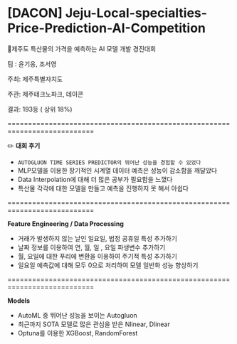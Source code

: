 # [DACON] Jeju-Local-specialties-Price-Prediction-AI-Competition
🍊제주도 특산물의 가격을 예측하는 AI 모델 개발 경진대회 

팀 : 윤기웅, 조서영 

주최: 제주특별자치도

주관: 제주테크노파크, 데이콘 

결과: 193등 ( 상위 18%) 

===========================================================================

✏️
**대회 후기** 
 - ```AUTOGLUON TIME SERIES PREDICTOR의 뛰어난 성능을 경험할 수 있었다 ```
 - MLP모델을 이용한 장기적인 시계열 데이터 예측은 성능이 감소함을 깨달았다
 - Data Interpolation에 대해 더 많은 공부가 필요함을 느꼈다
 - 특산물 각각에 대한 모델을 만들고 예측을 진행하지 못 해서 아쉽다
   
   
===========================================================================

**Feature Engineering / Data Processing** 
 - 거래가 발생하지 않는 날인 일요일, 법정 공휴일 특성 추가하기
 - 날짜 정보를 이용하여 연, 월, 일 , 요일 파생변수 추가하기
 - 월, 요일에 대한 푸리에 변환을 이용하여 주기적 특성 추가하기
 - 일요일 예측값에 대해 모두 0으로 처리하여 모델 일반화 성능 향상하기   

===========================================================================

**Models**  
 - AutoML 중 뛰어난 성능을 보이는 Autogluon
 - 최근까지 SOTA 모델로 많은 관심을 받은 Nlinear, Dlinear
 - Optuna를 이용한 XGBoost, RandomForest 
